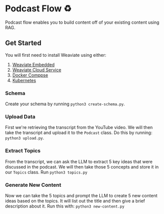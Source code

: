 # Podcast Flow ♻️

Podcast flow enables you to build content off of your existing content using RAG. 

## Get Started
You will first need to install Weaviate using either:
1. [Weaviate Embedded](https://weaviate.io/developers/weaviate/installation/embedded)
2. [Weaviate Cloud Service](https://console.weaviate.cloud)
3. [Docker Comppse](https://weaviate.io/developers/weaviate/installation/docker-compose)
4. [Kubernetes](https://weaviate.io/developers/weaviate/installation/kubernetes)

### Schema 
Create your schema by running `python3 create-schema.py`.

### Upload Data
First we're retrieving the transcript from the YouTube video. We will then take the transcript and upload it to the `Podcast` class. Do this by running: `python3 upload.py`.

### Extract Topics 
From the transcript, we can ask the LLM to extract 5 key ideas that were discussed in the podcast. We will then take those 5 concepts and store it in our `Topics` class. 
Run `python3 topics.py`

### Generate New Content 
Now we can take the 5 topics and prompt the LLM to create 5 new content ideas based on the topics. It will list out the title and then give a brief description about it. Run this with:
`python3 new-content.py`

